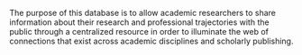 The purpose of this database is to allow academic researchers to share information about their research and professional trajectories with the public through a centralized resource in order to illuminate the web of connections that exist across academic disciplines and scholarly publishing.
